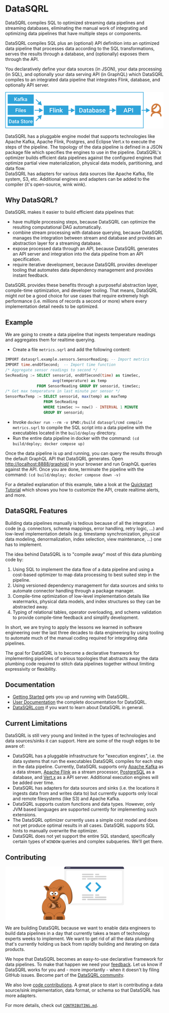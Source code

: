 # DataSQRL

DataSQRL compiles SQL to optimized streaming data pipelines and streaming databases, eliminating the manual work of integrating and optimizing data pipelines that have multiple steps or components.

DataSQRL compiles SQL plus an (optional) API definition into an optimized data pipeline that processes data according to the SQL transformations, serves the results through a database, and (optionally) exposes them through the API.

You declaratively define your data sources (in JSON), your data processing (in SQL), and optionally your data serving API (in GraphQL) which DataSQRL compiles to an integrated data pipeline that integrates Flink, database, and optionally API server.

![DataSQRL Compiled Data Pipeline](docs/img/pipeline_example.svg)

DataSQRL has a pluggable engine model that supports technologies like Apache Kafka, Apache Flink, Postgres, and Eclipse Vert.x to execute the steps of the pipeline. The topology of the data pipeline is defined in a JSON package file which specifies the engines to use in the pipeline. DataSQRL's optimizer builds efficient data pipelines against the configured engines that optimize partial view materialization, physical data models, partitioning, and data flow. <br /> 
DataSQRL has adapters for various data sources like Apache Kafka, file system, S3, etc. Additional engines and adapters can be added to the compiler (it's open-source, wink wink).

## Why DataSQRL?

DataSQRL makes it easier to build efficient data pipelines that:

* have multiple processing steps, because DataSQRL can optimize the resulting computational DAG automatically.
* combine stream processing with database querying, because DataSQRL manages the integration between stream and database and provides an abstraction layer for a streaming database.
* expose processed data through an API, because DataSQRL generates an API server and integration into the data pipeline from an API specification.
* require iterative development, because DataSQRL provides developer tooling that automates data dependency management and provides instant feedback.

DataSQRL provides these benefits through a purposeful abstraction layer, compile-time optimization, and developer tooling. That means, DataSQRL might *not* be a good choice for use cases that require extremely high performance (i.e. millions of records a second or more) where every implementation detail needs to be optimized.

## Example

We are going to create a data pipeline that ingests temperature readings and aggregates them for realtime querying.

- Create a file `metrics.sqrl` and add the following content:

```sql title=metrics.sqrl
IMPORT datasqrl.example.sensors.SensorReading; -- Import metrics
IMPORT time.endOfSecond;  -- Import time function
/* Aggregate sensor readings to second */
SecReading := SELECT sensorid, endOfSecond(time) as timeSec,
                     avg(temperature) as temp
              FROM SensorReading GROUP BY sensorid, timeSec;
/* Get max temperature in last minute per sensor */
SensorMaxTemp := SELECT sensorid, max(temp) as maxTemp
                 FROM SecReading
                 WHERE timeSec >= now() - INTERVAL 1 MINUTE
                 GROUP BY sensorid;
```
- Invoke `docker run --rm -v $PWD:/build datasqrl/cmd compile metrics.sqrl` to compile the SQL script into a data pipeline with the executables located in the `build/deploy` directory.
- Run the entire data pipeline in docker with the command: `(cd build/deploy; docker compose up)`

Once the data pipeline is up and running, you can query the results through the default GraphQL API that DataSQRL generates. Open [http://localhost:8888/graphiql/](http://localhost:8888/graphiql/) in your browser and run GraphQL queries against the API. Once you are done, terminate the pipeline with the command: `(cd build/deploy; docker compose down -v)`

For a detailed explanation of this example, take a look at the [Quickstart Tutorial](https://www.datasqrl.com/docs/getting-started/quickstart) which shows you how to customize the API, create realtime alerts, and more.

## DataSQRL Features

Building data pipelines manually is tedious because of all the integration code (e.g. connectors, schema mappings, error handling, retry logic, ...) and low-level implementation details (e.g. timestamp synchronization, physical data modeling, denormalization, index selection, view maintenance, ...) one has to implement.

The idea behind DataSQRL is to "compile away" most of this data plumbing code by:
1. Using SQL to implement the data flow of a data pipeline and using a cost-based optimizer to map data processing to best suited step in the pipeline.
2. Using versioned dependency management for data sources and sinks to automate connector handling through a package manager.
3. Compile-time optimization of low-level implementation details like watermarks, physical data models, and index structures so they can be abstracted away.
4. Typing of relational tables, operator overloading, and schema validation to provide compile-time feedback and simplify development.

In short, we are trying to apply the lessons we learned in software engineering over the last three decades to data engineering by using tooling to automate much of the manual coding required for integrating data pipelines.

The goal for DataSQRL is to become a declarative framework for implementing pipelines of various topologies that abstracts away the data plumbing code required to stitch data pipelines together without limiting expressivity or flexibility.

## Documentation

* [Getting Started](https://www.datasqrl.com/docs/getting-started/overview/) gets you up and running with DataSQRL. 
* [User Documentation](https://www.datasqrl.com/docs/intro) the complete documentation for DataSQRL.
* [DataSQRL.com](https://www.datasqrl.com/) if you want to learn about DataSQRL in general.

## Current Limitations

DataSQRL is still very young and limited in the types of technologies and data sources/sinks it can support. Here are some of the rough edges to be aware of:

- DataSQRL has a pluggable infrastructure for "execution engines", i.e. the data systems that run the executables DataSQRL compiles for each step in the data pipeline. Currently, DataSQRL supports only [Apache Kafka](https://flink.apache.org/) as a data stream, [Apache Flink](https://flink.apache.org/) as a stream processor, [PostgreSQL](https://www.postgresql.org/) as a database, and [Vert.x](https://vertx.io/) as a API server. Additional execution engines will be added over time.
- DataSQRL has adapters for data sources and sinks (i.e. the locations it ingests data from and writes data to) but currently supports only local and remote filesystems (like S3) and Apache Kafka.
- DataSQRL supports custom functions and data types. However, only JVM based languages are supported currently for implementing such extensions.
- The DataSQRL optimizer currently uses a simple cost model and does not yet produce optimal results in all cases. DataSQRL supports SQL hints to manually overwrite the optimizer.
- DataSQRL does not yet support the entire SQL standard, specifically certain types of `WINDOW` queries and complex subqueries. We'll get there.

## Contributing

![Contribute to DataSQRL](docs/img/undraw_code.svg)

We are building DataSQRL because we want to enable data engineers to build data pipelines in a day that currently takes a team of technology experts weeks to implement. We want to get rid of all the data plumbing that's currently holding us back from rapidly building and iterating on data products. 

We hope that DataSQRL becomes an easy-to-use declarative framework for data pipelines. To make that happen we need your [feedback](https://discord.gg/49AnhVY2w9). Let us know if DataSQRL works for you and - more importantly - when it doesn't by filing GitHub issues. Become part of the [DataSQRL community](https://www.datasqrl.com/community).

We also love [code contributions](https://www.datasqrl.com/docs/dev/contribute). A great place to start is contributing a data source/sink implementation, data format, or schema so that DataSQRL has more adapters.

For more details, check out [`CONTRIBUTING.md`](CONTRIBUTING.md).

